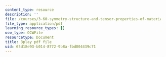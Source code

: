 ```yaml
---
content_type: resource
description: ''
file: /courses/3-60-symmetry-structure-and-tensor-properties-of-materials-fall-2005/65d18e93b01487729b8afbd804439c71_Bd4Q4Dl4brc.pdf
file_type: application/pdf
learning_resource_types: []
ocw_type: OCWFile
resourcetype: Document
title: 3play pdf file
uid: 65d18e93-b014-8772-9b8a-fbd804439c71
---
```

